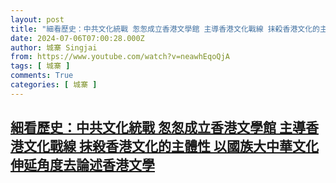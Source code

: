 ```yaml
---
layout: post
title: "細看歷史：中共文化統戰 怱怱成立香港文學館 主導香港文化戰線 抹殺香港文化的主體性 以國族大中華文化伸延角度去論述香港文學"
date: 2024-07-06T07:00:28.000Z
author: 城寨 Singjai
from: https://www.youtube.com/watch?v=neawhEqoQjA
tags: [ 城寨 ]
comments: True
categories: [ 城寨 ]
---
```

<!--1720249228000-->
[細看歷史：中共文化統戰 怱怱成立香港文學館 主導香港文化戰線 抹殺香港文化的主體性 以國族大中華文化伸延角度去論述香港文學](https://www.youtube.com/watch?v=neawhEqoQjA)
------

<div>

</div>
